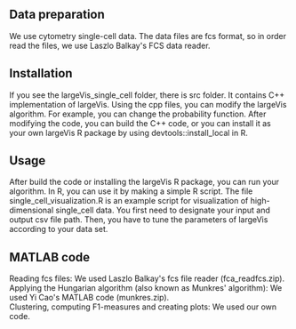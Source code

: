 ## Data preparation

We use cytometry single-cell data. The data files are fcs format, so in order read the files, we use Laszlo Balkay's FCS data reader.

## Installation

If you see the largeVis_single_cell folder, there is src folder. It contains C++ implementation of largeVis. Using the cpp files, you can modify the largeVis algorithm. For example, you can change the probability function. After modifying the code, you can build the C++ code, or you can install it as your own largeVis R package by using devtools::install_local in R. 

## Usage

After build the code or installing the largeVis R package, you can run your algorithm. In R, you can use it by making a simple R script. The file single_cell_visualization.R is an example script for visualization of high-dimensional single_cell data. You first need to designate your input and output csv file path. Then, you have to tune the parameters of largeVis according to your data set.

## MATLAB code

Reading fcs files: We used Laszlo Balkay's fcs file reader (fca_readfcs.zip). <br />
Applying the Hungarian algorithm (also known as Munkres' algorithm): We used Yi Cao's MATLAB code (munkres.zip). <br />
Clustering, computing F1-measures and creating plots: We used our own code.
